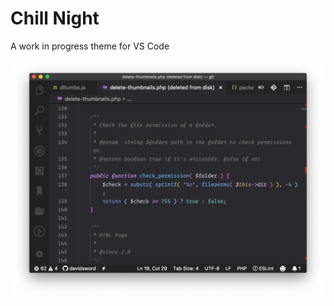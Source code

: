 # Chill Night

A work in progress theme for VS Code

![](https://github.com/davidsword/chill-night/blob/master/screenshot-1.png)
